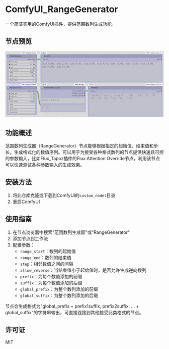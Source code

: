 # ComfyUI_RangeGenerator

一个简洁实用的ComfyUI插件，提供范围数列生成功能。

## 节点预览

![范围数列生成器示例](./images/example.png)

## 功能概述

范围数列生成器（RangeGenerator）节点能够根据指定的起始值、结束值和步长，生成格式化的数值序列。可以用于为接受各种格式数列的节点提供快速且可控的参数输入，比如Flux_Tapoz插件的Flux Attention Override节点，利用该节点可以快速测试各种参数输入的生成效果。

## 安装方法

1. 将此仓库克隆或下载到ComfyUI的`custom_nodes`目录
2. 重启ComfyUI

## 使用指南

1. 在节点浏览器中搜索"范围数列生成器"或"RangeGenerator"
2. 添加节点到工作流
3. 配置参数：
   - `range_start`：数列的起始值
   - `range_end`：数列的结束值
   - `step`：相邻数值之间的间隔
   - `allow_reverse`：当结束值小于起始值时，是否允许生成逆向数列
   - `prefix`：为每个数值添加的前缀
   - `suffix`：为每个数值添加的后缀
   - `global_prefix`：为整个数列添加的前缀
   - `global_suffix`：为整个数列添加的后缀

节点会生成格式为"global_prefix + prefix1suffix, prefix2suffix, ... + global_suffix"的字符串输出，可直接连接到其他接受此类格式的节点。

## 许可证

MIT 